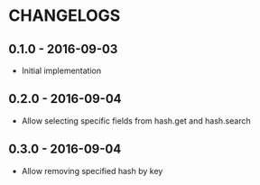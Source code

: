 # CHANGELOGS

## 0.1.0 - 2016-09-03
- Initial implementation

## 0.2.0 - 2016-09-04
- Allow selecting specific fields from hash.get and hash.search

## 0.3.0 - 2016-09-04
- Allow removing specified hash by key 